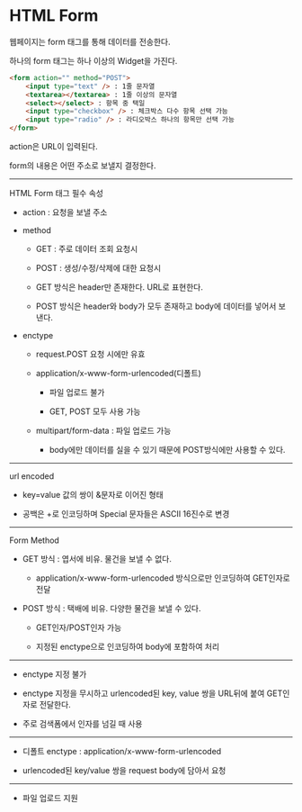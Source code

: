 # HTML Form

웹페이지는 form 태그를 통해 데이터를 전송한다.

하나의 form 태그는 하나 이상의 Widget을 가진다.

```html
<form action="" method="POST">
    <input type="text" /> : 1줄 문자열
    <textarea></textarea> : 1줄 이상의 문자열
    <select></select> : 항목 중 택일
    <input type="checkbox" /> : 체크박스 다수 항목 선택 가능
    <input type="radio" /> : 라디오박스 하나의 항목만 선택 가능
</form>
```

action은 URL이 입력된다.

form의 내용은 어떤 주소로 보낼지 결정한다.

----

HTML Form 태그 필수 속성

* action : 요청을 보낼 주소

* method

    * GET : 주로 데이터 조회 요청시

    * POST : 생성/수정/삭제에 대한 요청시

    * GET 방식은 header만 존재한다. URL로 표현한다.

    * POST 방식은 header와 body가 모두 존재하고 body에 데이터를 넣어서 보낸다.

* enctype

    * request.POST 요청 시에만 유효

    * application/x-www-form-urlencoded(디폴트)

        * 파일 업로드 불가

        * GET, POST 모두 사용 가능

    * multipart/form-data : 파일 업로드 가능

        * body에만 데이터를 실을 수 있기 때문에 POST방식에만 사용할 수 있다.

----

url encoded

* key=value 값의 쌍이 &문자로 이어진 형태

* 공백은 +로 인코딩하며 Special 문자들은 ASCII 16진수로 변경

----

Form Method

* GET 방식 : 엽서에 비유. 물건을 보낼 수 없다.

    * application/x-www-form-urlencoded 방식으로만 인코딩하여 GET인자로 전달

* POST 방식 : 택배에 비유. 다양한 물건을 보낼 수 있다.

    * GET인자/POST인자 가능

    * 지정된 enctype으로 인코딩하여 body에 포함하여 처리

----

<form method="GET">

* enctype 지정 불가

* enctype 지정을 무시하고 urlencoded된 key, value 쌍을 URL뒤에 붙여 GET인자로 전달한다.

* 주로 검색폼에서 인자를 넘길 때 사용

----

<form method="POST" enctype="application/x-www-form-urlencoded">

* 디폴트 enctype : application/x-www-form-urlencoded

* urlencoded된 key/value 쌍을 request body에 담아서 요청

---

<form method="post" enctype="multipart/form-data">

* 파일 업로드 지원


